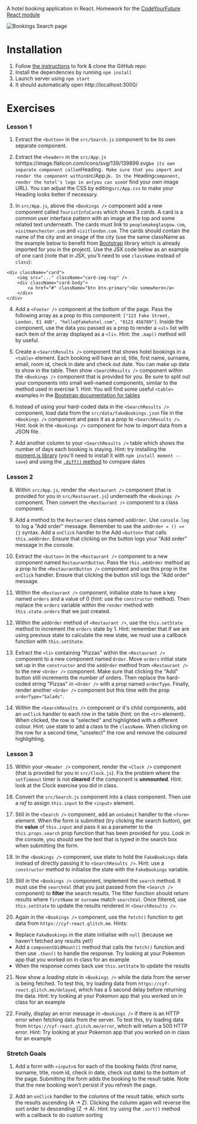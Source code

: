 A hotel booking application in React. Homework for the [CodeYourFuture React module](https://codeyourfuture.github.io/syllabus-master/react/)

![Bookings Search page](Bookings.png)

# Installation

1. Follow [the instructions](https://codeyourfuture.github.io/syllabus-master/others/making-a-pull-request.html#how-to-fork-a-github-repo) to fork & clone the GitHub repo
2. Install the dependencies by running `npm install`
3. Launch server using `npm start`
4. It should automatically open http://localhost:3000/

# Exercises

### Lesson 1

1. Extract the `<button>` in the `src/Search.js` component to be its own separate component.

2. Extract the `<header>` in the `src/App.js` tohttps://image.flaticon.com/icons/svg/139/139899.svg` be its own separate component called `Heading`. Make sure that you import and render the `<Heading />` component within `src/App.js`. In the `Heading` component, render the hotel's logo in an `<img>` (you can use `or find your own image URL). You can adjust the CSS by editing`src/App.css` to make your Heading looks better if necessary.

3. In `src/App.js`, above the `<Bookings />` component add a new component called `TouristInfoCards` which shows 3 _cards_. A card is a common user interface pattern with an image at the top and some related text underneath. The cards must link to `peoplemakeglasgow.com`, `visitmanchester.com` and `visitlondon.com`. The cards should contain the name of the city and an image of the city (use the same className as the example below to benefit from [Bootstrap](https://getbootstrap.com/docs/4.2/components/card) library which is already imported for you in the project). Use the JSX code below as an example of one card (note that in JSX, you'll need to use `className` instead of `class`):

```
<div className="card">
	<img src="..." className="card-img-top" />
	<div className="card-body">
		<a href="#" className="btn btn-primary">Go somewhere</a>
	</div>
</div>
```

4. Add a `<Footer />` component at the bottom of the page. Pass the following array as a prop to this component: `["123 Fake Street, London, E1 4UD", "hello@fakehotel.com", "0123 456789"]`. Inside the component, use the data you passed as a prop to render a `<ul>` list with each item of the array displayed as a `<li>`. Hint: the `.map()` method will by useful.

5. Create a `<SearchResults />` component that shows hotel bookings in a `<table>` element. Each booking will have an id, title, first name, surname, email, room id, check in date and check out date. You can make up data to show in the table. Then show `<SearchResults />` component within the `<Bookings />` component that is provided for you. Be sure to split out your components into small well-named components, similar to the method used in exercise 1. Hint: You will find some useful `<table>` examples in the [Bootstrap documentation for tables](https://getbootstrap.com/docs/4.2/content/tables/#examples)

6. Instead of using your hard-coded data in the `<SearchResults />` component, load data from the `src/data/fakeBookings.json` file in the `<Bookings />` component and pass it as a prop to `<SearchResults />`. Hint: look in the `<Bookings />` component for how to import data from a JSON file.

7. Add another column to your `<SearchResults />` table which shows the number of days each booking is staying. Hint: try installing the [moment.js library](http://momentjs.com/) (you'll need to install it with `npm install moment --save`) and using the [`.diff()` method](http://momentjs.com/docs/#/displaying/difference/) to compare dates

### Lesson 2

8. Within `src/App.js`, render the `<Restaurant />` component (that is provided for you in `src/Restaurant.js`) underneath the `<Bookings />` component. Then convert the `<Restaurant />` component to a class component.

9. Add a method to the `Restaurant` class named `addOrder`. Use `console.log` to log a "Add order" message. Remember to use the `addOrder = () => {}` syntax. Add a `onClick` handler to the Add `<button>` that calls `this.addOrder`. Ensure that clicking on the button logs your "Add order" message in the console.

10. Extract the `<button>` in the `<Restaurant />` component to a new component named `RestaurantButton`. Pass the `this.addOrder` method as a prop to the `<RestaurantButton />` component and use this prop in the `onClick` handler. Ensure that clicking the button still logs the "Add order" message.

11. Within the `<Restaurant />` component, initialise state to have a key named `orders` and a value of 0 (hint: use the `constructor` method). Then replace the `orders` variable within the `render` method with `this.state.orders` that we just created.

12. Within the `addOrder` method of `<Restaurant />`, use the `this.setState` method to increment the `orders` state by 1. Hint: remember that if we are using previous state to calculate the new state, we must use a callback function with `this.setState`.

13. Extract the `<li>` containing "Pizzas" within the `<Restaurant />` component to a new component named `Order`. Move `orders` initial state set up in the `constructor` and the `addOrder` method from `<Restaurant />` to the new `<Order />` component. Make sure that clicking the "Add" button still increments the number of orders. Then replace the hard-coded string "Pizzas" in `<Order />` with a prop named `orderType`. Finally, render another `<Order />` component but this time with the prop `orderType="Salads"`.

14. Within the `<SearchResults />` component or it's child components, add an `onClick` handler to each row in the table (hint: on the `<tr>` element). When clicked, the row is "selected" and highlighted with a different colour. Hint: use state to add a class to the `className`. When clicking on the row for a second time, "unselect" the row and remove the coloured highlighting.

### Lesson 3

15. Within your `<Header />` component, render the `<Clock />` component (that is provided for you in `src/Clock.js`). Fix the problem where the `setTimeout` timer is not **cleared** if the component is **unmounted**. Hint: look at the Clock exercise you did in class.

16. Convert the `src/Search.js` component into a class component. Then use a _ref_ to assign `this.input` to the `<input>` element.

17. Still in the `<Search />` component, add an `onSubmit` handler to the `<form>` element. When the form is submitted (try clicking the search button), get the **value** of `this.input` and pass it as a parameter to the `this.props.search` prop function that has been provided for you. Look in the console, you should see the text that is typed in the search box when submitting the form.

18. In the `<Bookings />` component, use state to hold the `FakeBookings` data instead of directly passing it to `<SearchResults />`. Hint: use a `constructor` method to initialise the state with the `FakeBookings` variable.

19. Still in the `<Bookings />` component, implement the `search` method. It must use the `searchVal` (that you just passed from the `<Search />` component) to **filter** the search results. The filter function should return results where `firstName` or `surname` match `searchVal`. Once filtered, use `this.setState` to update the results rendered in `<SearchResults />`.

20. Again in the `<Bookings />` component, use the `fetch()` function to get data from `https://cyf-react.glitch.me`. Hints:

- Replace `FakeBookings` in the state initialise with `null` (because we haven't fetched any results yet!)
- Add a `componentDidMount()` method that calls the `fetch()` function and then use `.then()` to handle the response. Try looking at your Pokemon app that you worked on in class for an example
- When the response comes back use `this.setState` to update the results

21. Now show a _loading state_ in `<Bookings />` while the data from the server is being fetched. To test this, try loading data from `https://cyf-react.glitch.me/delayed`, which has a 5 second delay before returning the data. Hint: try looking at your Pokemon app that you worked on in class for an example

22. Finally, display an error message in `<Bookings />` if there is an HTTP error when fetching data from the server. To test this, try loading data from `https://cyf-react.glitch.me/error`, which will return a 500 HTTP error. Hint: Try looking at your Pokemon app that you worked on in class for an example

### Stretch Goals

1. Add a form with `<input>`s for each of the booking fields (first name, surname, title, room id, check in date, check out date) to the bottom of the page. Submitting the form adds the booking to the result table. Note that the new booking won't persist if you refresh the page.

2. Add an `onClick` handler to the columns of the result table, which sorts the results ascending (A -> Z). Clicking the column again will reverse the sort order to descending (Z -> A). Hint: try using the `.sort()` method with a callback to do custom sorting

